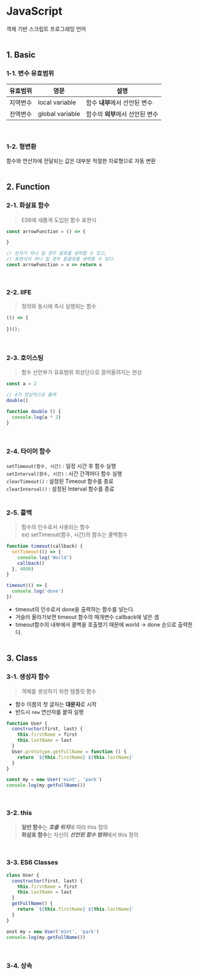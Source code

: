 # JavaScript
객체 기반 스크립트 프로그래밍 언어
<br/><br/>

## 1. Basic
### 1-1. 변수 유효범위
유효범위 | 영문 | 설명
|---|---|---|
지역변수 | local variable   | 함수 **내부**에서 선언된 변수
전역변수 | global variable  | 함수의 **외부**에서 선언된 변수

<br/>

### 1-2. 형변환
함수와 연산자에 전달되는 값은 대부분 적절한 자료형으로 자동 변환
<br/><br/>

## 2. Function
### 2-1. 화살표 함수
> ES6에 새롭게 도입된 함수 표현식
```javascript
const arrowFunction = () => {

}
```
```javascript
// 인자가 하나 일 경우 괄호를 생략할 수 있고,
// 표현식이 하나 일 경우 중괄호를 생략할 수 있다.
const arrowFunction = x => return x
```
<br/>

### 2-2. IIFE
> 정의와 동시에 즉시 실행되는 함수
```javascript
(() => {
    
})();
```
<br/>

### 2-3. 호이스팅
> 함수 선언부가 유효범위 최상단으로 끌어올려지는 현상
```javascript
const a = 2

// 4가 정상적으로 출력
double()

function double () {
  console.log(a * 2)
}
```

<br/>

### 2-4. 타이머 함수
`setTimeout(함수, 시간)` : 일정 시간 후 함수 실행  
`setInterval(함수, 시간)` : 시간 간격마다 함수 실행  
`clearTimeout()` : 설정된 Timeout 함수를 종료  
`clearInterval()` : 설정된 Interval 함수를 종료  
<br/>

### 2-5. 콜백
> 함수의 인수로서 사용되는 함수  
> ex) setTimeout(함수, 시간)의 함수는 콜백함수
```javascript
function timeout(callback) {
  setTimeout(() => {
    console.log('World')
    callback()
  }, 4000)
}
```
```javascript
timeout(() => {
  console.log('done')
})
```
* timeout의 인수로서 done을 출력하는 함수를 넣는다.
* 거슬러 올라가보면 timeout 함수의 매개변수 callback에 넣은 셈
* timeout함수의 내부에서 콜백을 호출했기 때문에 world -> done 순으로 출력한다.
<br/><br/>

## 3. Class
### 3-1. 생성자 함수
> 객체를 생성하기 위한 템플릿 함수
* 함수 이름의 첫 글자는 **대문자**로 시작
* 반드시 `new` 연산자를 붙여 실행
```javascript
function User {
  constructor(first, last) {
    this.firstName = first
    this.lastName = last
  }
  User.prototype.getFullName = function () {
    return `${this.firstName} ${this.lastName}`
  }
}

const my = new User('mint', 'park')
console.log(my.getFullName())
```
<br/>

### 3-2. this
> **일반 함수**는 ***호출 위치***에 따라 this 정의  
> **화살표 함수**는 자신이 ***선언된 함수 범위***에서 this 정의

<br/>

### 3-3. ES6 Classes
```javascript
class User {
  constructor(first, last) {
    this.firstName = first
    this.lastName = last
  }
  getFullName() {
    return `${this.firstName} ${this.lastName}`
  }
}

onst my = new User('mint', 'park')
console.log(my.getFullName())
```
<br/>

### 3-4. 상속